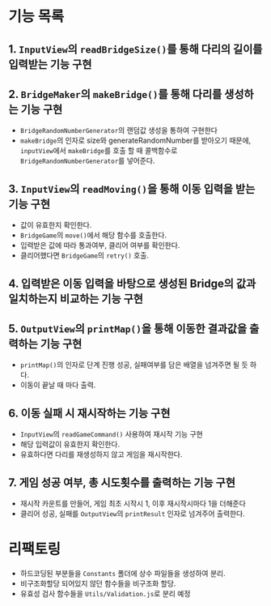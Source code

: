 # 기능 목록

## 1. `InputView`의 `readBridgeSize()`를 통해 다리의 길이를 입력받는 기능 구현

## 2. `BridgeMaker`의 `makeBridge()`를 통해 다리를 생성하는 기능 구현

- `BridgeRandomNumberGenerator`의 랜덤값 생성을 통하여 구현한다
- `makeBridge`의 인자로 size와 generateRandomNumber를 받아오기 때문에,
  `inputView`에서 `makeBridge`를 호출 할 때 콜백함수로 `BridgeRandomNumberGenerator`를 넣어준다.

## 3. `InputView`의 `readMoving()`을 통해 이동 입력을 받는 기능 구현

- 값이 유효한지 확인한다.
- `BridgeGame`의 `move()`에서 해당 함수를 호출한다.
- 입력받은 값에 따라 통과여부, 클리어 여부를 확인한다.
- 클리어했다면 `BridgeGame`의 `retry()` 호출.

## 4. 입력받은 이동 입력을 바탕으로 생성된 Bridge의 값과 일치하는지 비교하는 기능 구현

## 5. `OutputView`의 `printMap()`을 통해 이동한 결과값을 출력하는 기능 구현

- `printMap()`의 인자로 단계 진행 성공, 실패여부를 담은 배열을 넘겨주면 될 듯 하다.
- 이동이 끝날 때 마다 출력.

## 6. 이동 실패 시 재시작하는 기능 구현

- `InputView`의 `readGameCommand()` 사용하여 재시작 기능 구현
- 해당 입력값이 유효한지 확인한다.
- 유효하다면 다리를 재생성하지 않고 게임을 재시작한다.

## 7. 게임 성공 여부, 총 시도횟수를 출력하는 기능 구현

- 재시작 카운트를 만들어, 게임 최초 시작시 1, 이후 재시작시마다 1을 더해준다
- 클리어 성공, 실패를 `OutputView`의 `printResult` 인자로 넘겨주어 출력한다.

# 리팩토링

- 하드코딩된 부분들을 `Constants` 폴더에 상수 파일들을 생성하여 분리.
- 비구조화할당 되어있지 않던 함수들을 비구조화 할당.
- 유효성 검사 함수들을 `Utils/Validation.js`로 분리 예정
